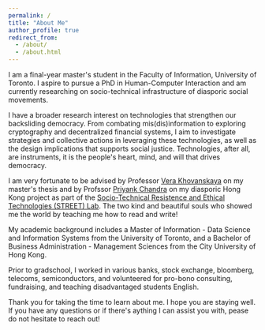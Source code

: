 ```yaml
---
permalink: /
title: "About Me"
author_profile: true
redirect_from: 
  - /about/
  - /about.html
---
```


I am a final-year master's student in the Faculty of Information, University of Toronto. I aspire to pursue a PhD in Human-Computer Interaction and am currently researching on socio-technical infrastructure of diasporic social movements.

I have a broader research interest on technologies that strengthen our backsliding democracy. From combating mis(dis)information to exploring cryptography and decentralized financial systems, I aim to investigate strategies and collective actions in leveraging these technologies, as well as the design implications that supports social justice. Technologies, after all, are instruments, it is the people's heart, mind, and will that drives democracy.  

I am very fortunate to be advised by Professor [Vera Khovanskaya](https://verakhovanskaya.github.io/) on my master's thesis and by Profssor [Priyank Chandra](https://www.priyankc.com/) on my diasporic Hong Kong project as part of the [Socio-Technical Resistence and Ethical Technologies (STREET) Lab](https://www.streetlab.tech/). The two kind and beautiful souls who showed me the world by teaching me how to read and write!

My academic background includes a Master of Information - Data Science and Information Systems from the University of Toronto, and a Bachelor of Business Administration - Management Sciences from the City University of Hong Kong. 

Prior to gradschool, I worked in various banks, stock exchange, bloomberg, telecoms, semiconductors, and volunteered for pro-bono consulting, fundraising, and teaching disadvantaged students English. 

Thank you for taking the time to learn about me. I hope you are staying well. If you have any questions or if there's aything I can assist you with, pease do not hesitate to reach out!
